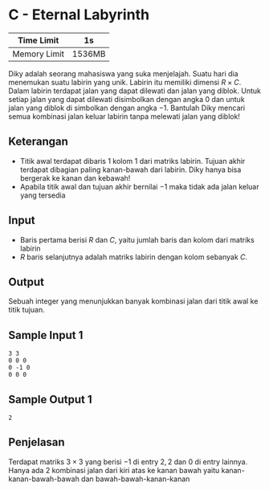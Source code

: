 # C - Eternal Labyrinth

| Time Limit   | $1$s     |
|--------------|--------|
| Memory Limit | $1536$MB |

Diky adalah seorang mahasiswa yang suka menjelajah. Suatu hari dia menemukan suatu labirin yang unik. Labirin itu memiliki dimensi $R \times C$. Dalam labirin terdapat jalan yang dapat dilewati dan jalan yang diblok. Untuk setiap jalan yang dapat dilewati disimbolkan dengan angka $0$ dan untuk jalan yang diblok di simbolkan dengan angka $-1$. Bantulah Diky mencari semua kombinasi jalan keluar labirin tanpa melewati jalan yang diblok!

## Keterangan

- Titik awal terdapat dibaris $1$ kolom $1$ dari matriks labirin. Tujuan akhir terdapat dibagian paling kanan-bawah dari labirin. Diky hanya bisa bergerak ke kanan dan kebawah!
- Apabila titik awal dan tujuan akhir bernilai $-1$ maka tidak ada jalan keluar yang tersedia

## Input

- Baris pertama berisi $R$ dan $C$, yaitu jumlah baris dan kolom dari matriks labirin 
- $R$ baris selanjutnya adalah matriks labirin dengan kolom sebanyak $C$.

## Output

Sebuah integer yang menunjukkan banyak kombinasi jalan dari titik awal ke titik tujuan.

## Sample Input 1

	3 3
	0 0 0
	0 -1 0
	0 0 0

## Sample Output 1

	2

## Penjelasan

Terdapat matriks $3 \times 3$ yang berisi $-1$ di entry $2,2$ dan $0$ di entry lainnya. Hanya ada $2$ kombinasi jalan dari kiri atas ke kanan bawah yaitu kanan-kanan-bawah-bawah dan bawah-bawah-kanan-kanan


<br>
<br>